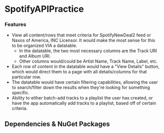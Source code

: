 # SpotifyAPIPractice

### Features
- View all content/rows that meet criteria for SpotifyNewDeal2 feed or Naxos of America, INC Licensor. It would make the most sense for this to be organized VIA a datatable.
  - In the datatable, the two most necessary columns are the Track URI and Album URI.
  - Other columns would/could be Artist Name, Track Name, Label, etc.
- Each row of content in the datatable would have a "View Details" button, which would direct them to a page with all details/columns for that particular row.
- The datatable would have certain filtering capabilities, allowing the user to search/filter down the results when they're looking for something specific.
- Ability to either batch-add tracks to a playlist the user has created, or have the app automatically add tracks to a playlist, based off of certain criteria.

## Dependencies & NuGet Packages
